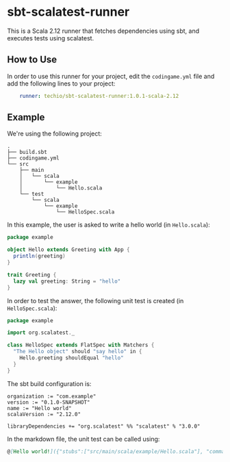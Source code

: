 # sbt-scalatest-runner

This is a Scala 2.12 runner that fetches dependencies using sbt, and executes tests using scalatest.

## How to Use

In order to use this runner for your project, edit the `codingame.yml` file and add the following lines to your project:

```yaml
    runner: techio/sbt-scalatest-runner:1.0.1-scala-2.12
```

## Example

We're using the following project:

```
.
├── build.sbt
├── codingame.yml
└── src
    ├── main
    │   └── scala
    │       └── example
    │           └── Hello.scala
    └── test
        └── scala
            └── example
                └── HelloSpec.scala
```

In this example, the user is asked to write a hello world (in `Hello.scala`):

```scala
package example

object Hello extends Greeting with App {
  println(greeting)
}

trait Greeting {
  lazy val greeting: String = "hello"
}
```

In order to test the answer, the following unit test is created (in `HelloSpec.scala`):

```scala
package example

import org.scalatest._

class HelloSpec extends FlatSpec with Matchers {
  "The Hello object" should "say hello" in {
    Hello.greeting shouldEqual "hello"
  }
}
```

The sbt build configuration is:

```
organization := "com.example"
version := "0.1.0-SNAPSHOT"
name := "Hello world"
scalaVersion := "2.12.0"

libraryDependencies += "org.scalatest" %% "scalatest" % "3.0.0"
```

In the markdown file, the unit test can be called using:

```markdown
@[Hello world!]({"stubs":["src/main/scala/example/Hello.scala"], "command":"example.HelloSpec"})
```

